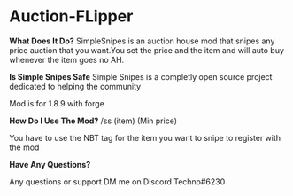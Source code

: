 # Auction-FLipper

**What Does It Do?**
SimpleSnipes is an auction house mod that snipes any price auction that you want.You set the price and the item and will auto buy whenever the item goes no AH.

**Is Simple Snipes Safe**
Simple Snipes is a completly open source project dedicated to helping the community 


Mod is for 1.8.9 with forge

**How Do I Use The Mod?**
/ss (item) (Min price)

You have to use the NBT tag for the item you want to snipe to register with the mod

**Have Any Questions?**

Any questions or support DM me on Discord Techno#6230

